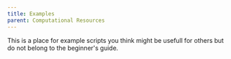 ```yaml
---
title: Examples
parent: Computational Resources
---
```


This is a place for example scripts you think might be usefull for others but do not belong to the beginner's guide.